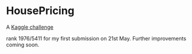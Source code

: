 # HousePricing

A [Kaggle challenge](https://www.kaggle.com/c/house-prices-advanced-regression-techniques)

rank 1976/5411 for my first submission on 21st May. Further improvements coming soon.
